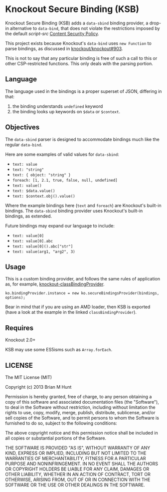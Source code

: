 Knockout Secure Binding (KSB)
=============================

Knockout Secure Binding (KSB) adds a `data-sbind` binding provider, a drop-in alternative to `data-bind`, that does not violate the restrictions imposed by the default *script-src*
[Content Security Policy](http://www.w3.org/TR/CSP/).

This project exists because Knockout's `data-bind` uses `new Function`
to parse bindings, as discussed in
[knockout/knockout#903](https://github.com/knockout/knockout/issues/903).

This is not to say that any particular binding is free of such a call
to this or other CSP-restricted functions. This only deals with the
parsing portion.


Language
---

The language used in the bindings is a proper superset of JSON, differing in that:

1. the binding understands `undefined` keyword
2. the binding looks up keywords on `$data` or `$context`.


Objectives
---
The `data-sbind` parser is designed to accommodate bindings much like the
regular `data-bind`.

Here are some examples of valid values for `data-sbind`:

- `text: value`
- `text: "string"`
- `text: { object: "string" }`
- `foreach: [1, 2.1, true, false, null, undefined]`
- `text: value()`
- `text: $data.value()`
- `text: $context.obj().value()`

Where the example bindings here (`text` and `foreach`) are Knockout's
built-in bindings. The `data-sbind` binding provider uses Knockout's
built-in bindings, as extended.

Future bindings may expand our language to include:

- `text: value[0]`
- `text: value[0].abc`
- `text: value[0]().abc["str"]`
- `text: value(arg1, "arg2", 3)`


Usage
---

This is a custom binding provider, and follows the same rules of application as, for example, [knockout-classBindingProvider](https://github.com/rniemeyer/knockout-classBindingProvider).

```
ko.bindingProvider.instance = new ko.secureBindingsProvider(bindings, options);
```

Bear in mind that if you are using an AMD loader, then KSB is exported (have a look at the example in the linked `classBindingProvider`).


Requires
---

Knockout 2.0+

KSB may use some ES5isms such as `Array.forEach`.


LICENSE
---

The MIT License (MIT)

Copyright (c) 2013 Brian M Hunt

Permission is hereby granted, free of charge, to any person obtaining a
copy of this software and associated documentation files (the "Software"),
to deal in the Software without restriction, including without limitation
the rights to use, copy, modify, merge, publish, distribute, sublicense,
and/or sell copies of the Software, and to permit persons to whom the
Software is furnished to do so, subject to the following conditions:

The above copyright notice and this permission notice shall be included in
all copies or substantial portions of the Software.

THE SOFTWARE IS PROVIDED "AS IS", WITHOUT WARRANTY OF ANY KIND, EXPRESS OR
IMPLIED, INCLUDING BUT NOT LIMITED TO THE WARRANTIES OF MERCHANTABILITY,
FITNESS FOR A PARTICULAR PURPOSE AND NONINFRINGEMENT. IN NO EVENT SHALL
THE AUTHORS OR COPYRIGHT HOLDERS BE LIABLE FOR ANY CLAIM, DAMAGES OR OTHER
LIABILITY, WHETHER IN AN ACTION OF CONTRACT, TORT OR OTHERWISE, ARISING
FROM, OUT OF OR IN CONNECTION WITH THE SOFTWARE OR THE USE OR OTHER
DEALINGS IN THE SOFTWARE.

